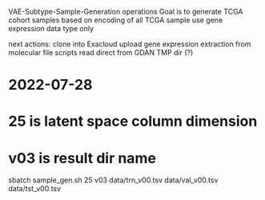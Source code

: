 VAE-Subtype-Sample-Generation operations
Goal is to generate TCGA cohort samples
    based on encoding of all TCGA sample
    use gene expression data type only

next actions:
    clone into Exacloud
    upload gene expression extraction from molecular file scripts
    read direct from GDAN TMP dir (?)

# 2022-07-28
# 25 is latent space column dimension
# v03 is result dir name
sbatch sample_gen.sh 25 v03 data/trn_v00.tsv data/val_v00.tsv data/tst_v00.tsv


